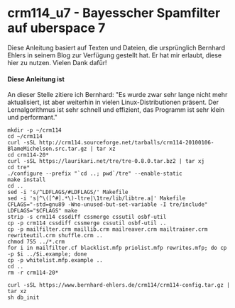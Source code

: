 # crm114_u7 - Bayesscher Spamfilter auf uberspace 7

Diese Anleitung basiert auf Texten und Dateien, die ursprünglich Bernhard Ehlers in seinem Blog zur Verfügung gestellt hat. Er hat mir erlaubt, diese hier zu nutzen. Vielen Dank dafür!

#### Diese Anleitung ist

An dieser Stelle zitiere ich Bernhard: "Es wurde zwar sehr lange nicht mehr aktualisiert, ist aber weiterhin in vielen Linux-Distributionen präsent. Der Lernalgorithmus ist sehr schnell und effizient, das Programm ist sehr klein und performant."

```Shell
mkdir -p ~/crm114
cd ~/crm114
curl -sSL http://crm114.sourceforge.net/tarballs/crm114-20100106-BlameMichelson.src.tar.gz | tar xz
cd crm114-20*
curl -sSL https://laurikari.net/tre/tre-0.8.0.tar.bz2 | tar xj
cd tre*
./configure --prefix "`cd ..; pwd`/tre" --enable-static
make install
cd ..
sed -i 's/^LDFLAGS/#LDFLAGS/' Makefile
sed -i 's|^\([^#].*\)-ltre|\1tre/lib/libtre.a|' Makefile
CFLAGS="-std=gnu89 -Wno-unused-but-set-variable -I tre/include" LDFLAGS="$CFLAGS" make
strip -s crm114 cssdiff cssmerge cssutil osbf-util
cp -p crm114 cssdiff cssmerge cssutil osbf-util ..
cp -p mailfilter.crm maillib.crm mailreaver.crm mailtrainer.crm rewriteutil.crm shuffle.crm ..
chmod 755 ../*.crm
for i in mailfilter.cf blacklist.mfp priolist.mfp rewrites.mfp; do cp -p $i ../$i.example; done
cp -p whitelist.mfp.example ..
cd ..
rm -r crm114-20*

curl -sSL https://www.bernhard-ehlers.de/crm114/crm114-config.tar.gz | tar xz
sh db_init
```
